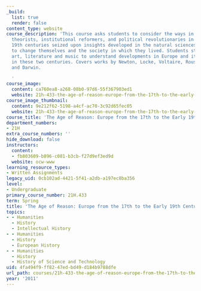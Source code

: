 ```yaml
---
_build:
  list: true
  render: false
content_type: website
course_description: 'This course asks students to consider the ways in which social
  theorists, institutional reformers, and political revolutionaries in the 17th through
  19th centuries seized upon insights developed in the natural sciences and mathematics
  to change themselves and the society in which they lived. Students study trials,
  art, literature and music to understand developments in Europe and its colonies
  in these two centuries. Covers works by Newton, Locke, Voltaire, Rousseau, Marx,
  and Darwin.

  '
course_image:
  content: ca760ea8-a268-08b0-97d6-55f367903ed1
  website: 21h-433-the-age-of-reason-europe-from-the-17th-to-the-early-19th-centuries-spring-2011
course_image_thumbnail:
  content: 9e212f62-5198-a4cf-ac70-3c92d65fec05
  website: 21h-433-the-age-of-reason-europe-from-the-17th-to-the-early-19th-centuries-spring-2011
course_title: 'The Age of Reason: Europe from the 17th to the Early 19th Centuries'
department_numbers:
- 21H
extra_course_numbers: ''
hide_download: false
instructors:
  content:
  - fb803609-b896-c081-b3cb-f27d9ef3ed9d
  website: ocw-www
learning_resource_types:
- Written Assignments
legacy_uid: 0cb102ad-4421-5f41-a2db-a197ec8ba356
level:
- Undergraduate
primary_course_number: 21H.433
term: Spring
title: 'The Age of Reason: Europe from the 17th to the Early 19th Centuries'
topics:
- - Humanities
  - History
  - Intellectual History
- - Humanities
  - History
  - European History
- - Humanities
  - History
  - History of Science and Technology
uid: 4fa494f9-ff82-47ed-bd49-d184b9788dfe
url_path: courses/21h-433-the-age-of-reason-europe-from-the-17th-to-the-early-19th-centuries-spring-2011
year: '2011'
---
```

